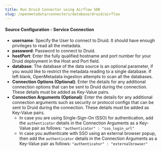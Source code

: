 ```yaml
---
title: Run Druid Connector using Airflow SDK
slug: /openmetadata/connectors/database/druid/airflow
---
```


<ConnectorIntro connector="Druid" goal="Airflow" hasProfiler="true" hasDBT="true" />

<Requirements />

<PythonMod connector="Druid" module="druid" />

<MetadataIngestionServiceDev service="database" connector="Druid" goal="Airflow"/>

<h4>Source Configuration - Service Connection</h4>

- **username**: Specify the User to connect to Druid. It should have enough privileges to read all the metadata.
- **password**: Password to connect to Druid.
- **hostPort**: Enter the fully qualified hostname and port number for your Druid deployment in the Host and Port field.
- **database**: The database of the data source is an optional parameter, if you would like to restrict the metadata reading to a single database. If left blank, OpenMetadata ingestion attempts to scan all the databases.
- **Connection Options (Optional)**: Enter the details for any additional connection options that can be sent to Druid during the connection. These details must be added as Key-Value pairs.
- **Connection Arguments (Optional)**: Enter the details for any additional connection arguments such as security or protocol configs that can be sent to Druid during the connection. These details must be added as Key-Value pairs. 
  - In case you are using Single-Sign-On (SSO) for authentication, add the `authenticator` details in the Connection Arguments as a Key-Value pair as follows: `"authenticator" : "sso_login_url"`
  - In case you authenticate with SSO using an external browser popup, then add the `authenticator` details in the Connection Arguments as a Key-Value pair as follows: `"authenticator" : "externalbrowser"`

<MetadataIngestionConfig service="database" connector="Druid" goal="Airflow" hasProfiler="true" hasDBT="true"/>
